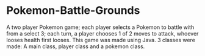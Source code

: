 # Pokemon-Battle-Grounds
A two player Pokemon game; each player selects a Pokemon to battle with from a select 3; each turn, a player chooses 1 of 2 moves to attack, 
whoever looses health first looses.
This game was made using Java. 3 classes were made: A main class, player class and a pokemon class.
